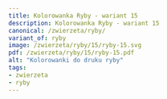 ```yaml
---
title: Kolorowanka Ryby - wariant 15
description: Kolorowanka Ryby - wariant 15
canonical: /zwierzeta/ryby/
variant_of: ryby
image: /zwierzeta/ryby/15/ryby-15.svg
pdf: /zwierzeta/ryby/15/ryby-15.pdf
alt: "Kolorowanki do druku ryby"
tags:
- zwierzeta
- ryby
---
```

